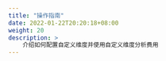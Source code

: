 ```yaml
---
title: "操作指南"
date: 2022-01-22T20:20:18+08:00
weight: 20
description: >
    介绍如何配置自定义维度并使用自定义维度分析费用
---
```


